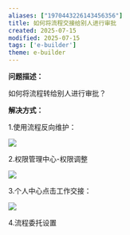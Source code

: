 ```yaml
---
aliases: ["1970443226143456356"]
title: 如何将流程交接给别人进行审批
created: 2025-07-15
modified: 2025-07-15
tags: ['e-builder']
theme: e-builder
---
```


**问题描述：**

如何将流程转给别人进行审批？

**解决方式：**

1.使用流程反向维护：

![](https://myhelpdoc.oss-cn-heyuan.aliyuncs.com/mdimages/4b4ba7b73d7770cbefec285d0808a883.jpg)

2.权限管理中心-权限调整

![](https://myhelpdoc.oss-cn-heyuan.aliyuncs.com/mdimages/13174b83577a2d459c80fb9a5e2dc7a4.jpg)

3.个人中心点击工作交接：

**![](https://myhelpdoc.oss-cn-heyuan.aliyuncs.com/mdimages/d68b080f4a5fc0e8ff46eafb5855cf96.jpg)**

4.流程委托设置


